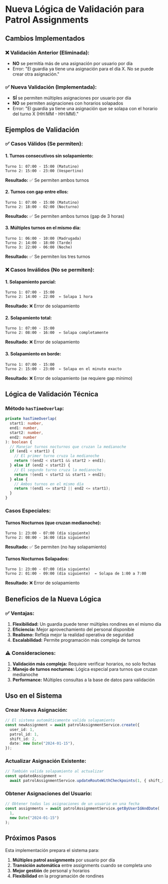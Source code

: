 # Nueva Lógica de Validación para Patrol Assignments

## Cambios Implementados

### ❌ **Validación Anterior (Eliminada):**

- **NO** se permitía más de una asignación por usuario por día
- Error: "El guardia ya tiene una asignación para el día X. No se puede crear otra asignación."

### ✅ **Nueva Validación (Implementada):**

- **SÍ** se permiten múltiples asignaciones por usuario por día
- **NO** se permiten asignaciones con horarios solapados
- Error: "El guardia ya tiene una asignación que se solapa con el horario del turno X (HH:MM - HH:MM)."

## Ejemplos de Validación

### ✅ **Casos Válidos (Se permiten):**

#### 1. Turnos consecutivos sin solapamiento:

```
Turno 1: 07:00 - 15:00 (Matutino)
Turno 2: 15:00 - 23:00 (Vespertino)
```

**Resultado:** ✅ Se permiten ambos turnos

#### 2. Turnos con gap entre ellos:

```
Turno 1: 07:00 - 15:00 (Matutino)
Turno 2: 18:00 - 02:00 (Nocturno)
```

**Resultado:** ✅ Se permiten ambos turnos (gap de 3 horas)

#### 3. Múltiples turnos en el mismo día:

```
Turno 1: 06:00 - 10:00 (Madrugada)
Turno 2: 14:00 - 18:00 (Tarde)
Turno 3: 22:00 - 06:00 (Noche)
```

**Resultado:** ✅ Se permiten los tres turnos

### ❌ **Casos Inválidos (No se permiten):**

#### 1. Solapamiento parcial:

```
Turno 1: 07:00 - 15:00
Turno 2: 14:00 - 22:00  ← Solapa 1 hora
```

**Resultado:** ❌ Error de solapamiento

#### 2. Solapamiento total:

```
Turno 1: 07:00 - 15:00
Turno 2: 08:00 - 16:00  ← Solapa completamente
```

**Resultado:** ❌ Error de solapamiento

#### 3. Solapamiento en borde:

```
Turno 1: 07:00 - 15:00
Turno 2: 15:00 - 23:00  ← Solapa en el minuto exacto
```

**Resultado:** ❌ Error de solapamiento (se requiere gap mínimo)

## Lógica de Validación Técnica

### **Método `hasTimeOverlap`:**

```typescript
private hasTimeOverlap(
  start1: number,
  end1: number,
  start2: number,
  end2: number
): boolean {
  // Manejar turnos nocturnos que cruzan la medianoche
  if (end1 < start1) {
    // El primer turno cruza la medianoche
    return !(end2 < start1 && start2 > end1);
  } else if (end2 < start2) {
    // El segundo turno cruza la medianoche
    return !(end1 < start2 && start1 > end2);
  } else {
    // Ambos turnos en el mismo día
    return !(end1 <= start2 || end2 <= start1);
  }
}
```

### **Casos Especiales:**

#### **Turnos Nocturnos (que cruzan medianoche):**

```
Turno 1: 23:00 - 07:00 (día siguiente)
Turno 2: 08:00 - 16:00 (día siguiente)
```

**Resultado:** ✅ Se permiten (no hay solapamiento)

#### **Turnos Nocturnos Solapados:**

```
Turno 1: 23:00 - 07:00 (día siguiente)
Turno 2: 01:00 - 09:00 (día siguiente)  ← Solapa de 1:00 a 7:00
```

**Resultado:** ❌ Error de solapamiento

## Beneficios de la Nueva Lógica

### ✅ **Ventajas:**

1. **Flexibilidad:** Un guardia puede tener múltiples rondines en el mismo día
2. **Eficiencia:** Mejor aprovechamiento del personal disponible
3. **Realismo:** Refleja mejor la realidad operativa de seguridad
4. **Escalabilidad:** Permite programación más compleja de turnos

### ⚠️ **Consideraciones:**

1. **Validación más compleja:** Requiere verificar horarios, no solo fechas
2. **Manejo de turnos nocturnos:** Lógica especial para turnos que cruzan medianoche
3. **Performance:** Múltiples consultas a la base de datos para validación

## Uso en el Sistema

### **Crear Nueva Asignación:**

```typescript
// El sistema automáticamente valida solapamiento
const newAssignment = await patrolAssignmentService.create({
  user_id: 1,
  patrol_id: 1,
  shift_id: 2,
  date: new Date("2024-01-15"),
});
```

### **Actualizar Asignación Existente:**

```typescript
// También valida solapamiento al actualizar
const updatedAssignment =
  await patrolAssignmentService.updateRouteWithCheckpoints(1, { shift_id: 3 });
```

### **Obtener Asignaciones del Usuario:**

```typescript
// Obtener todas las asignaciones de un usuario en una fecha
const assignments = await patrolAssignmentService.getByUserIdAndDate(
  1,
  new Date("2024-01-15")
);
```

## Próximos Pasos

Esta implementación prepara el sistema para:

1. **Múltiples patrol assignments** por usuario por día
2. **Transición automática** entre assignments cuando se completa uno
3. **Mejor gestión** de personal y horarios
4. **Flexibilidad** en la programación de rondines
